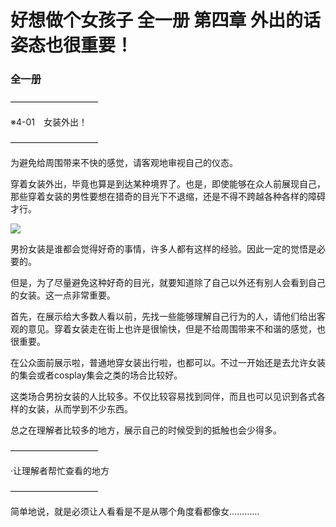 # 好想做个女孩子 全一册 第四章 外出的话姿态也很重要！

### 全一册

——————————

※4-01　女装外出！

——————————

为避免给周围带来不快的感觉，请客观地审视自己的仪态。

穿着女装外出，毕竟也算是到达某种境界了。也是，即使能够在众人前展现自己，那些穿着女装的男性要想在猎奇的目光下不退缩，还是不得不跨越各种各样的障碍才行。

![](https://img3.readpai.com/0/585/30169/174643.jpg)

男扮女装是谁都会觉得好奇的事情，许多人都有这样的经验。因此一定的觉悟是必要的。

但是，为了尽量避免这种好奇的目光，就要知道除了自己以外还有别人会看到自己的女装。这一点非常重要。

首先，在展示给大多数人看以前，先找一些能够理解自己行为的人，请他们给出客观的意见。穿着女装走在街上也许是很愉快，但是不给周围带来不和谐的感觉，也很重要。

在公众面前展示啦，普通地穿女装出行啦，也都可以。不过一开始还是去允许女装的集会或者cosplay集会之类的场合比较好。

这类场合男扮女装的人比较多。不仅比较容易找到同伴，而且也可以见识到各式各样的女装，从而学到不少东西。

总之在理解者比较多的地方，展示自己的时候受到的抵触也会少得多。

——————————

·让理解者帮忙查看的地方

——————————

简单地说，就是必须让人看看是不是从哪个角度看都像女…………
